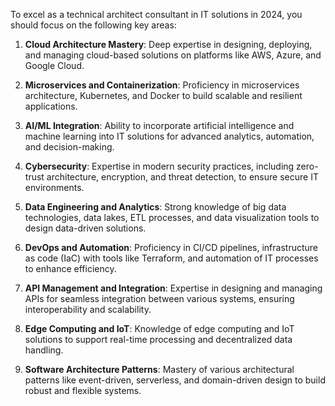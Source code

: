 To excel as a technical architect consultant in IT solutions in 2024, you should focus on the following key areas:

1. **Cloud Architecture Mastery**: Deep expertise in designing, deploying, and managing cloud-based solutions on platforms like AWS, Azure, and Google Cloud.

2. **Microservices and Containerization**: Proficiency in microservices architecture, Kubernetes, and Docker to build scalable and resilient applications.

3. **AI/ML Integration**: Ability to incorporate artificial intelligence and machine learning into IT solutions for advanced analytics, automation, and decision-making.

4. **Cybersecurity**: Expertise in modern security practices, including zero-trust architecture, encryption, and threat detection, to ensure secure IT environments.

5. **Data Engineering and Analytics**: Strong knowledge of big data technologies, data lakes, ETL processes, and data visualization tools to design data-driven solutions.

6. **DevOps and Automation**: Proficiency in CI/CD pipelines, infrastructure as code (IaC) with tools like Terraform, and automation of IT processes to enhance efficiency.

7. **API Management and Integration**: Expertise in designing and managing APIs for seamless integration between various systems, ensuring interoperability and scalability.

8. **Edge Computing and IoT**: Knowledge of edge computing and IoT solutions to support real-time processing and decentralized data handling.

9. **Software Architecture Patterns**: Mastery of various architectural patterns like event-driven, serverless, and domain-driven design to build robust and flexible systems.
